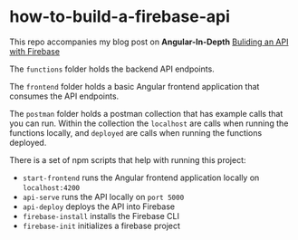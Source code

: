 # how-to-build-a-firebase-api

This repo accompanies my blog post on __Angular-In-Depth__ [Buliding an API with Firebase](https://blog.angularindepth.com/building-an-api-with-firebase-6108a207c1fd) 

The `functions` folder holds the backend API endpoints.

The `frontend` folder holds a basic Angular frontend application that consumes the API endpoints.

The `postman` folder holds a postman collection that has example calls that you can run.  Within the collection the `localhost` are calls when running the functions locally, and `deployed` are calls when running the functions deployed.

There is a set of npm scripts that help with running this project:
- `start-frontend` runs the Angular frontend application locally on `localhost:4200`
- `api-serve` runs the API locally on `port 5000`
- `api-deploy` deploys the API into Firebase
- `firebase-install` installs the Firebase CLI
- `firebase-init` initializes a firebase project